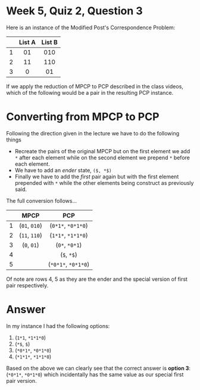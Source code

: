 # Week 5, Quiz 2, Question 3

Here is an instance of the Modified Post's Correspondence Problem:

|       | List A | List B |
|:-----:|:------:|:------:|
|   1   |   01   |   010  |
|   2   |   11   |   110  |
|   3   |    0   |   01   |

If we apply the reduction of MPCP to PCP described in the class videos, which of the following 
would be a pair in the resulting PCP instance.

# Converting from MPCP to PCP

Following the direction given in the lecture we have to do the following things

 * Recreate the pairs of the original MPCP but on the first element we add `*` after each element while on the second
 element we prepend `*` before each element.
  * We have to add an *ender* state, `($, *$)`
  * Finally we have to add the *first* pair again but with the first element prepended with `*` while the other 
  elements being construct as previously said.
  
The full conversion follows...

|       |      MPCP     |         PCP         | 
|:-----:|:-------------:|:-------------------:|
|   1   | (`01`, `010`) | (`0*1*`, `*0*1*0`)  |
|   2   | (`11`, `110`) | (`1*1*`, `*1*1*0`)  |
|   3   |  (`0`, `01`)  |   (`0*`, `*0*1`)    |
|   4   |               |     (`$`, `*$`)     |
|   5   |               | (`*0*1*`, `*0*1*0`) |

Of note are rows 4, 5 as they are the ender and the special version of first pair respectively.

# Answer

In my instance I had the following options:

 1. (`1*1`, `*1*1*0`)
 2. (`*$`, `$`)
 3. (`*0*1*`, `*0*1*0`)
 4. (`*1*1*`, `*1*1*0`)
 
Based on the above we can clearly see that the correct answer is **option 3**: (`*0*1*`, `*0*1*0`) which incidentally
has the same value as our special first pair version.
